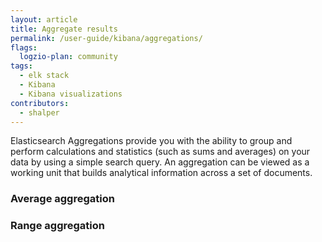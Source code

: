 ```yaml
---
layout: article
title: Aggregate results
permalink: /user-guide/kibana/aggregations/
flags:
  logzio-plan: community
tags:
  - elk stack
  - Kibana
  - Kibana visualizations
contributors:
  - shalper
---
```


Elasticsearch Aggregations provide you with the ability to group and perform calculations and statistics (such as sums and averages) on your data by using a simple search query. An aggregation can be viewed as a working unit that builds analytical information across a set of documents.


### Average aggregation


### Range aggregation

